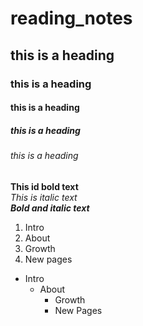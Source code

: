 # reading_notes
## this is a heading
### this is a heading
#### this is a heading
##### this is a heading
###### this is a heading

**This id bold text**   
*This is italic text*   
_**Bold and italic text**_   

1. Intro
2. About
3. Growth
4. New pages

- Intro
  * About
    + Growth
    + New Pages

